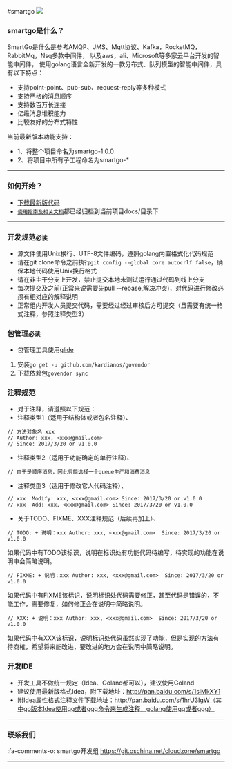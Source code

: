 #smartgo
![](https://gitee.com/cloudzone/smartgo/raw/dev/docs/static/goland.png)

### smartgo是什么？
SmartGo是什么是参考AMQP、JMS、Mqtt协议、Kafka，RocketMQ，RabbitMq，Nsq多款中间件，
以及aws，ali、Microsoft等多家云平台开发的智能中间件，
使用golang语言全新开发的一款分布式、队列模型的智能中间件，具有以下特点：

* 支持point-point、pub-sub、request-reply等多种模式
* 支持严格的消息顺序
* 支持数百万长连接
* 亿级消息堆积能力
* 比较友好的分布式特性

当前最新版本功能支持：
* 1、将整个项目命名为smartgo-1.0.0
* 2、将项目中所有子工程命名为smartgo-*


----------

### 如何开始？
* [下载最新版代码](https://git.oschina.net/cloudzone/smartgo)
* [`使用指南及相关文档`](https://git.oschina.net/cloudzone/smartgo)都已经归档到当前项目docs/目录下


----------


### 开发规范`必读`
* 源文件使用Unix换行、UTF-8文件编码，遵照golang内置格式化代码规范
* 请在git clone命令之前执行`git config --global core.autocrlf false`，确保本地代码使用Unix换行格式
* 请在非主干分支上开发，禁止提交本地未测试运行通过代码到线上分支
* 每次提交及之前(正常来说需要先pull --rebase,解决冲突)，对代码进行修改必须有相对应的解释说明
* 正常组内开发人员提交代码，需要经过经过审核后方可提交（且需要有统一格式注释，参照注释类型3）
  
### 包管理`必读`
* 包管理工具使用[glide](https://github.com/Masterminds/glide)
 1. 安装`go get -u github.com/kardianos/govendor`
 2. 下载依赖包`govendor sync`


### 注释规范
* 对于注释，请遵照以下规范：
* 注释类型1（适用于结构体或者包名注释）、

```
// 方法对象名 xxx
// Author: xxx, <xxx@gmail.com>
// Since: 2017/3/20 or v1.0.0 
```

* 注释类型2（适用于功能确定的单行注释）、

```
// 由于是顺序消息，因此只能选择一个queue生产和消费消息
```

* 注释类型3（适用于修改它人代码注释）、

```
// xxx  Modify: xxx, <xxx@gmail.com> Since: 2017/3/20 or v1.0.0
// xxx  Add: xxx, <xxx@gmail.com> Since: 2017/3/20 or v1.0.0
```
  
* 关于TODO、FIXME、XXX注释规范（后续再加上）、

```
// TODO: + 说明：xxx Author: xxx, <xxx@gmail.com>  Since: 2017/3/20 or v1.0.0
```
如果代码中有TODO该标识，说明在标识处有功能代码待编写，待实现的功能在说明中会简略说明。

```
// FIXME: + 说明：xxx Author: xxx, <xxx@gmail.com>  Since: 2017/3/20 or v1.0.0
```
如果代码中有FIXME该标识，说明标识处代码需要修正，甚至代码是错误的，不能工作，需要修复，如何修正会在说明中简略说明。

```
// XXX: + 说明：xxx Author: xxx, <xxx@gmail.com>  Since: 2017/3/20 or v1.0.0
```
如果代码中有XXX该标识，说明标识处代码虽然实现了功能，但是实现的方法有待商榷，希望将来能改进，要改进的地方会在说明中简略说明。



### 开发IDE
* 开发工具不做统一规定（Idea、Goland都可以），建议使用Goland
* 建议使用最新版格式Idea，附下载地址：http://pan.baidu.com/s/1slMkXY1
* 附Idea属性格式注释文件下载地址：http://pan.baidu.com/s/1hrU3IgW（其中go版本Idea使用gg或者ggg命令来生成注释，golang使用gg或者ggg）


----------

### 联系我们
 :fa-comments-o: smartgo开发组 https://git.oschina.net/cloudzone/smartgo

----------

